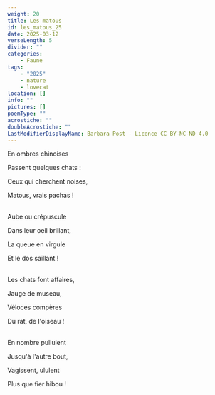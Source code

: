 ```yaml
---
weight: 20
title: Les matous
id: les_matous_25
date: 2025-03-12
verseLength: 5
divider: ""
categories:
    - Faune
tags:
    - "2025"
    - nature
    - lovecat
location: []
info: ""
pictures: []
poemType: ""
acrostiche: ""
doubleAcrostiche: ""
LastModifierDisplayName: Barbara Post - Licence CC BY-NC-ND 4.0
---
```

En ombres chinoises

Passent quelques chats :

Ceux qui cherchent noises,

Matous, vrais pachas !

 \
Aube ou crépuscule

Dans leur oeil brillant,

La queue en virgule

Et le dos saillant !

 \
Les chats font affaires,

Jauge de museau,

Véloces compères

Du rat, de l'oiseau !

 \
En nombre pullulent

Jusqu'à l'autre bout,

Vagissent, ululent

Plus que fier hibou !
